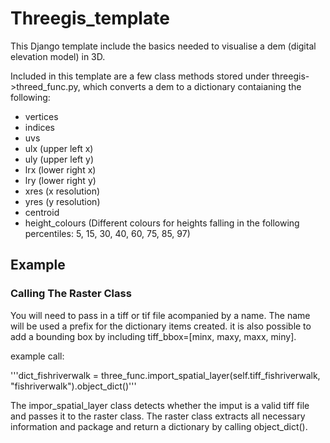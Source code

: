 # Threegis_template

This Django template include the basics needed to visualise a dem (digital elevation model) in 3D. 

Included in this template are a few class methods stored under threegis->threed_func.py, which converts a dem to a dictionary contaianing the following:
* vertices
* indices
* uvs
* ulx (upper left x)
* uly (upper left y)
* lrx (lower right x)
* lry (lower right y)
* xres (x resolution)
* yres (y resolution)
* centroid
* height_colours (Different colours for heights falling in the following percentiles: 5, 15, 30, 40, 60, 75, 85, 97)


## Example

### Calling The Raster Class

You will need to pass in a tiff or tif file acompanied by a name. The name will be used a prefix for the dictionary items created.
it is also possible to add a bounding box by including tiff_bbox=[minx, maxy, maxx, miny].

example call:

'''dict_fishriverwalk = three_func.import_spatial_layer(self.tiff_fishriverwalk, "fishriverwalk").object_dict()'''

The impor_spatial_layer class detects whether the imput is a valid tiff file and passes it to the raster class. The raster class extracts all necessary information and package and return a dictionary by calling object_dict().








    
